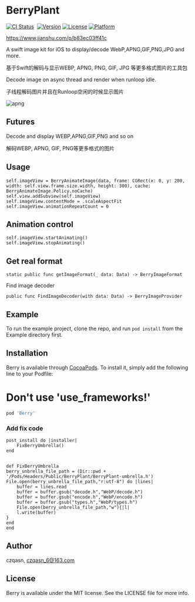 # BerryPlant

[![CI Status](https://img.shields.io/travis/czqasngit/BerryPlant.svg?style=flat)](https://travis-ci.org/czqasngit/BerryPlant)&nbsp;
[![Version](https://img.shields.io/cocoapods/v/BerryPlant.svg?style=flat)](https://cocoapods.org/pods/BerryPlant)
[![License](https://img.shields.io/cocoapods/l/BerryPlant.svg?style=flat)](https://cocoapods.org/pods/BerryPlant)
[![Platform](https://img.shields.io/cocoapods/p/BerryPlant.svg?style=flat)](https://cocoapods.org/pods/BerryPlant)

https://www.jianshu.com/p/b83ec03ff41c

A swift image kit for iOS to display/decode WebP,APNG,GIF,PNG,JPG and more.

基于Swift的解码与显示WEBP, APNG, PNG, GIF, JPG 等更多格式图片的工具包

Decode image on async thread and render when runloop idle.

子线程解码图片并且在Runloop空闲的时候显示图片

![apng](http://pba6dsu9x.bkt.clouddn.com/apng.gif)


## Futures
Decode and display WEBP,APNG,GIF,PNG and so on

解码WEBP, APNG, GIF, PNG等更多格式的图片

## Usage
```
self.imageView = BerryAnimateImage(data, frame: CGRect(x: 0, y: 200, width: self.view.frame.size.width, height: 300), cache: BerryAnimateImage.Policy.noCache)
self.view.addSubview(self.imageView)
self.imageView.contentMode = .scaleAspectFit
self.imageView.animationRepeatCount = 0
```
## Animation control
```
self.imageView.startAnimating()
self.imageView.stopAnimating()
```

## Get real format 
```
static public func getImageFormat(_ data: Data) -> BerryImageFormat 
```

Find image decoder
```
public func FindImageDecoder(with data: Data) -> BerryImageProvider
```

## Example

To run the example project, clone the repo, and run `pod install` from the Example directory first.


## Installation

Berry is available through [CocoaPods](https://cocoapods.org). To install
it, simply add the following line to your Podfile:
# **Don't use 'use_frameworks!'**

```ruby
pod 'Berry'
```

### Add fix code 

```
post_install do |installer|
    FixBerryUmbrella()
end


def FixBerryUmbrella
berry_unbrella_file_path = (Dir::pwd + '/Pods/Headers/Public/BerryPlant/BerryPlant-umbrella.h')
File.open(berry_unbrella_file_path,"r:utf-8") do |lines|
    buffer = lines.read
    buffer = buffer.gsub("decode.h","WebP/decode.h")
    buffer = buffer.gsub("encode.h","WebP/encode.h")
    buffer = buffer.gsub("types.h","WebP/types.h")
    File.open(berry_unbrella_file_path,"w"){|l|
    l.write(buffer)
}
end
end
```

## Author

czqasn, czqasn_6@163.com

## License

Berry is available under the MIT license. See the LICENSE file for more info.


